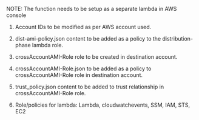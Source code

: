 NOTE:
The function needs to be setup as a separate lambda in AWS console

1. Account IDs to be modified as per AWS account used.

2. dist-ami-policy.json content to be added as a policy to the distribution-phase lambda role.

3. crossAccountAMI-Role role to be created in destination account.

4. crossAccountAMI-Role.json to be added as a policy to crossAccountAMI-Role role in destination account.

5. trust_policy.json content to be added to trust relationship in crossAccountAMI-Role role.

3. Role/policies for lambda:
Lambda, cloudwatchevents, SSM, IAM, STS, EC2

